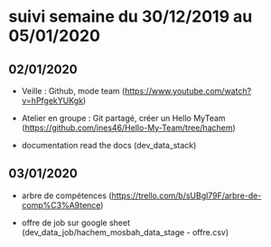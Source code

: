 # suivi semaine du 30/12/2019 au 05/01/2020

## 02/01/2020

* Veille : Github, mode team (https://www.youtube.com/watch?v=hPfgekYUKgk)

* Atelier en groupe : Git partagé, créer un Hello MyTeam (https://github.com/ines46/Hello-My-Team/tree/hachem)

* documentation read the docs (dev_data_stack)

## 03/01/2020

* arbre de compétences (https://trello.com/b/sUBgl79F/arbre-de-comp%C3%A9tence)

* offre de job sur google sheet (dev_data_job/hachem_mosbah_data_stage - offre.csv)